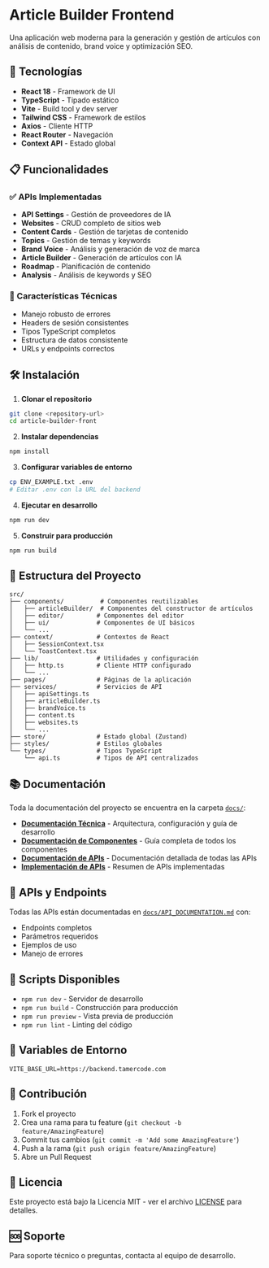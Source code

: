 # Article Builder Frontend

Una aplicación web moderna para la generación y gestión de artículos con análisis de contenido, brand voice y optimización SEO.

## 🚀 Tecnologías

- **React 18** - Framework de UI
- **TypeScript** - Tipado estático
- **Vite** - Build tool y dev server
- **Tailwind CSS** - Framework de estilos
- **Axios** - Cliente HTTP
- **React Router** - Navegación
- **Context API** - Estado global

## 📋 Funcionalidades

### ✅ APIs Implementadas

- **API Settings** - Gestión de proveedores de IA
- **Websites** - CRUD completo de sitios web
- **Content Cards** - Gestión de tarjetas de contenido
- **Topics** - Gestión de temas y keywords
- **Brand Voice** - Análisis y generación de voz de marca
- **Article Builder** - Generación de artículos con IA
- **Roadmap** - Planificación de contenido
- **Analysis** - Análisis de keywords y SEO

### 🔧 Características Técnicas

- Manejo robusto de errores
- Headers de sesión consistentes
- Tipos TypeScript completos
- Estructura de datos consistente
- URLs y endpoints correctos

## 🛠️ Instalación

1. **Clonar el repositorio**
```bash
git clone <repository-url>
cd article-builder-front
```

2. **Instalar dependencias**
```bash
npm install
```

3. **Configurar variables de entorno**
```bash
cp ENV_EXAMPLE.txt .env
# Editar .env con la URL del backend
```

4. **Ejecutar en desarrollo**
```bash
npm run dev
```

5. **Construir para producción**
```bash
npm run build
```

## 📁 Estructura del Proyecto

```
src/
├── components/          # Componentes reutilizables
│   ├── articleBuilder/  # Componentes del constructor de artículos
│   ├── editor/         # Componentes del editor
│   ├── ui/             # Componentes de UI básicos
│   └── ...
├── context/            # Contextos de React
│   ├── SessionContext.tsx
│   └── ToastContext.tsx
├── lib/                # Utilidades y configuración
│   ├── http.ts         # Cliente HTTP configurado
│   └── ...
├── pages/              # Páginas de la aplicación
├── services/           # Servicios de API
│   ├── apiSettings.ts
│   ├── articleBuilder.ts
│   ├── brandVoice.ts
│   ├── content.ts
│   ├── websites.ts
│   └── ...
├── store/              # Estado global (Zustand)
├── styles/             # Estilos globales
└── types/              # Tipos TypeScript
    └── api.ts          # Tipos de API centralizados
```

## 📚 Documentación

Toda la documentación del proyecto se encuentra en la carpeta [`docs/`](./docs/):

- **[Documentación Técnica](./docs/TECHNICAL_DOCUMENTATION.md)** - Arquitectura, configuración y guía de desarrollo
- **[Documentación de Componentes](./docs/COMPONENTS_DOCUMENTATION.md)** - Guía completa de todos los componentes
- **[Documentación de APIs](./docs/API_DOCUMENTATION.md)** - Documentación detallada de todas las APIs
- **[Implementación de APIs](./docs/API_IMPLEMENTATION.md)** - Resumen de APIs implementadas

## 🔌 APIs y Endpoints

Todas las APIs están documentadas en [`docs/API_DOCUMENTATION.md`](./docs/API_DOCUMENTATION.md) con:
- Endpoints completos
- Parámetros requeridos
- Ejemplos de uso
- Manejo de errores

## 🚀 Scripts Disponibles

- `npm run dev` - Servidor de desarrollo
- `npm run build` - Construcción para producción
- `npm run preview` - Vista previa de producción
- `npm run lint` - Linting del código

## 📝 Variables de Entorno

```env
VITE_BASE_URL=https://backend.tamercode.com
```

## 🤝 Contribución

1. Fork el proyecto
2. Crea una rama para tu feature (`git checkout -b feature/AmazingFeature`)
3. Commit tus cambios (`git commit -m 'Add some AmazingFeature'`)
4. Push a la rama (`git push origin feature/AmazingFeature`)
5. Abre un Pull Request

## 📄 Licencia

Este proyecto está bajo la Licencia MIT - ver el archivo [LICENSE](LICENSE) para detalles.

## 🆘 Soporte

Para soporte técnico o preguntas, contacta al equipo de desarrollo.
